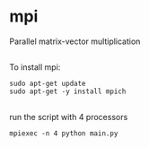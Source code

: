 # mpi
Parallel matrix-vector multiplication 

##
To install mpi:
```
sudo apt-get update
sudo apt-get -y install mpich
```

##
run the script with 4 processors
```
mpiexec -n 4 python main.py
```